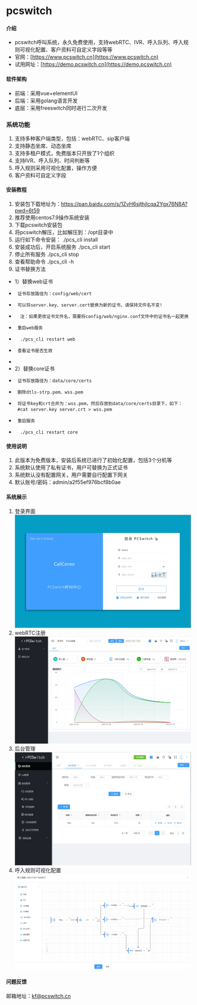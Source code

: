 # pcswitch

#### 介绍

- pcswitch呼叫系统，永久免费使用，支持webRTC、IVR、呼入队列、呼入规则可视化配置、客户资料可自定义字段等等
- 官网：[https://www.pcswitch.cn](https://www.pcswitch.cn)
- 试用网址：[https://demo.pcswitch.cn](https://demo.pcswitch.cn)


#### 软件架构

- 前端：采用vue+elementUI
- 后端：采用golang语言开发
- 底层：采用freeswitch同时进行二次开发


### 系统功能
1. 支持多种客户端类型，包括：webRTC、sip客户端
2. 支持静态坐席、动态坐席
3. 支持多租户模式，免费版本只开放了1个组织
4. 支持IVR、呼入队列、时间判断等
5. 呼入规则采用可视化配置，操作方便
6. 客户资料可自定义字段

#### 安装教程
1. 安装包下载地址为：https://pan.baidu.com/s/1ZvH6sjthjIcqa2Ygx76N8A?pwd=6t59
2. 推荐使用centos7.9操作系统安装
3. 下载pcswitch安装包
4. 将pcswitch解压，比如解压到：/opt目录中
5. 运行如下命令安装：
   ./pcs_cli install
6. 安装成功后，开启系统服务
   ./pcs_cli start
7. 停止所有服务
   ./pcs_cli stop
8. 查看帮助命令
   ./pcs_cli -h
9. 证书替换方法

-   1）替换web证书
-      证书存放路径为：config/web/cert
-      可以将server.key、server.cert替换为新的证书，请保持文件名不变! 
-       注：如果更改证书文件名，需要将config/web/nginx.conf文件中的证书名一起更换
-      重启web服务
-       ./pcs_cli restart web
-      查看证书是否生效
- 
-   2）替换core证书
-      证书存放路径为：data/core/certs
-      删除dtls-strp.pem、wss.pem
-      将证书key和crt合并为：wss.pem，然后存放到data/core/certs目录下，如下：
       #cat server.key server.crt > wss.pem
-      重启服务
-       ./pcs_cli restart core


#### 使用说明

1.  此版本为免费版本，安装后系统已进行了初始化配置，包括3个分机等
2.  系统默认使用了私有证书，用户可替换为正式证书
3.  系统默认没有配置网关，用户需要自行配置下网关
4.  默认账号/密码：admin/a2f55ef976bcf8b0ae

#### 系统展示
1. 登录界面
![输入图片说明](images/20250411153349.png)
2. webRTC注册
![输入图片说明](images/20250411153431.png)
3. 后台管理
![输入图片说明](images/20250411153513.png)
4. 呼入规则可视化配置
![输入图片说明](images/20250411153535.png)

#### 问题反馈
邮箱地址：kf@pcswitch.cn

